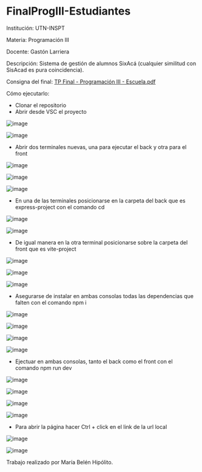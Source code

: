 # FinalProgIII-Estudiantes

Institución: UTN-INSPT

Materia: Programación III

Docente: Gastón Larriera

Descripción:
Sistema de gestión de alumnos SixAcá (cualquier similitud con SisAcad es pura coincidencia).

Consigna del final:
[TP Final - Programación III - Escuela.pdf](https://github.com/user-attachments/files/16349956/TP.Final.-.Programacion.III.-.Escuela.pdf)

Cómo ejecutarlo:
- Clonar el repositorio
- Abrir desde VSC el proyecto

![image](https://github.com/user-attachments/assets/54449bc7-43ea-457a-b538-f417222bade7)

![image](https://github.com/user-attachments/assets/248b0adc-b08c-43d7-a581-004d45e6330e)

- Abrir dos terminales nuevas, una para ejecutar el back y otra para el front

![image](https://github.com/user-attachments/assets/2f1128c0-c890-4bee-918b-6d4c44541b8a)

![image](https://github.com/user-attachments/assets/030cee58-5295-4547-8ed9-34b9252548a2)

![image](https://github.com/user-attachments/assets/e158a446-8dca-40d6-9b81-d8d215d65525)

- En una de las terminales posicionarse en la carpeta del back que es express-project con el comando cd

![image](https://github.com/user-attachments/assets/00bd9f30-2b98-42a3-9b66-cc6b61f28f78)

![image](https://github.com/user-attachments/assets/277186d8-95c5-4e9f-b903-1e9a783e5659)

- De igual manera en la otra terminal posicionarse sobre la carpeta del front que es vite-project

![image](https://github.com/user-attachments/assets/88b23592-8705-4128-8703-b003c8e87979)

![image](https://github.com/user-attachments/assets/6fdd6bb7-2af2-43d3-a768-6e90b679d976)

![image](https://github.com/user-attachments/assets/98107485-186b-4f2f-af35-10b2b9b471f8)

- Asegurarse de instalar en ambas consolas todas las dependencias que falten con el comando npm i

![image](https://github.com/user-attachments/assets/8607fd09-e7a2-4a44-aad3-54d211283a9e)

![image](https://github.com/user-attachments/assets/0e605cc0-44d9-4e21-9017-a986c670ed80)

![image](https://github.com/user-attachments/assets/4c4d8789-b9f1-4eb4-80bb-ffc86a194672)

![image](https://github.com/user-attachments/assets/2254b157-85d5-41f7-9a18-48ebafb5532e)

- Ejectuar en ambas consolas, tanto el back como el front con el comando npm run dev

![image](https://github.com/user-attachments/assets/60bdfb2e-1bf6-42f9-886f-d85d256d5e00)

![image](https://github.com/user-attachments/assets/ff8bb420-74b2-43bd-8b8d-81435f2006d7)

![image](https://github.com/user-attachments/assets/bead5951-253d-4ac0-975a-97be3ad213c7)

![image](https://github.com/user-attachments/assets/c52911dc-1c15-491e-b3d9-c84057aec9b9)

- Para abrir la página hacer Ctrl + click en el link de la url local

![image](https://github.com/user-attachments/assets/6dab3e48-2b90-4a53-95bd-59eb4a4f590f)

![image](https://github.com/user-attachments/assets/12871b34-628b-4f53-bc85-649aea9730ca)

Trabajo realizado por María Belén Hipólito.
